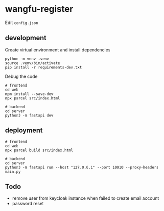 # wangfu-register
Edit `config.json`

## development
Create virtual environment and install dependencies
```
python -m venv .venv
source .venv/bin/activate
pip install -r requirements-dev.txt
```
Debug the code
```
# frontend
cd web
npm install --save-dev
npx parcel src/index.html

# backend
cd server
python3 -m fastapi dev
```

## deployment
```
# frontend
cd web
npx parcel build src/index.html

# backend
cd server
python3 -m fastapi run --host "127.0.0.1" --port 10010 --proxy-headers main.py
```

## Todo
- remove user from keycloak instance when failed to create email account
- password reset
